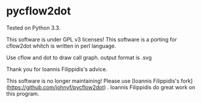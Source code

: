 pycflow2dot
===========

Tested on Python 3.3.

This software is under GPL v3 licenses!
This software is a porting for cflow2dot whitch is written in perl language.

Use cflow and dot to draw call graph.
output format is .svg

Thank you for Ioannis Filippidis's advice.

This software is no longer maintaining!
Please use [Ioannis Filippidis's fork] (https://github.com/johnyf/pycflow2dot) .
Ioannis Filippidis do great work on this program.
